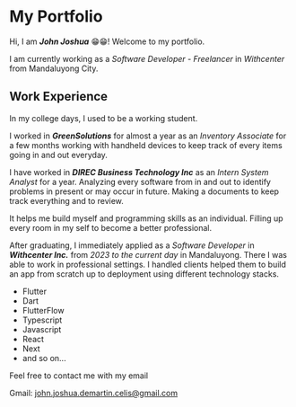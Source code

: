 # My Portfolio

Hi, I am ***John Joshua*** 😁😁! Welcome to my portfolio. 

I am currently working as a _Software Developer - Freelancer_ in *Withcenter* from Mandaluyong City.

## Work Experience
In my college days, I used to be a working student. 

I worked in ***GreenSolutions*** for almost a year as an *Inventory Associate* for a few months working with handheld devices to keep track of every items going in and out everyday. 

I have worked in ***DIREC Business Technology Inc*** as an *Intern System Analyst* for a year. Analyzing every software from in and out to identify problems in present or may occur in future. Making a documents to keep track everything and to review. 

It helps me build myself and programming skills as an individual. Filling up every room in my self to become a better professional.

After graduating, I immediately applied as a *Software Developer* in ***Withcenter Inc.*** from *2023 to the current day* in Mandaluyong. There I was able to work in professional settings. I handled clients helped them to build an app from scratch up to deployment using different technology stacks.

- Flutter
- Dart
- FlutterFlow
- Typescript
- Javascript
- React
- Next
- and so on...

Feel free to contact me with my email

Gmail: john.joshua.demartin.celis@gmail.com
